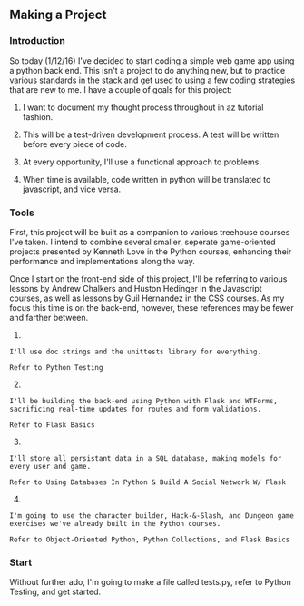 ## Making a Project

### Introduction

So today (1/12/16) I've decided to start coding a simple web game app
using a python back end. This isn't a project to do anything new, but
to practice various standards in the stack and get used to using 
a few coding strategies that are new to me. I have a couple of goals 
for this project:
    
1. I want to document my thought process throughout in az tutorial fashion.

2. This will be a test-driven development process. A test will be written before every piece of code.

3. At every opportunity, I'll use a functional approach to problems.

4. When time is available, code written in python will be translated to javascript, and vice versa.

   
### Tools
    
First, this project will be built as a companion to various treehouse
courses I've taken. I intend to combine several smaller, seperate 
game-oriented projects presented by Kenneth Love in the Python 
courses, enhancing their performance and implementations along the
way.

Once I start on the front-end side of this project, I'll be referring
to various lessons by Andrew Chalkers and Huston Hedinger in the
Javascript courses, as well as lessons by Guil Hernandez in the CSS
courses. As my focus this time is on the back-end, however, these
references may be fewer and farther between.

1. 
 
    I'll use doc strings and the unittests library for everything.

    Refer to Python Testing


2. 

    I'll be building the back-end using Python with Flask and WTForms, 
    sacrificing real-time updates for routes and form validations.

    Refer to Flask Basics


3. 
 
    I'll store all persistant data in a SQL database, making models for 
    every user and game.

    Refer to Using Databases In Python & Build A Social Network W/ Flask


4. 

    I'm going to use the character builder, Hack-&-Slash, and Dungeon game 
    exercises we've already built in the Python courses. 

    Refer to Object-Oriented Python, Python Collections, and Flask Basics


### Start
    
Without further ado, I'm going to make a file called tests.py, refer to 
Python Testing, and get started. 







 

 